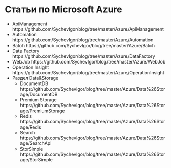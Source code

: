 Статьи по Microsoft Azure
==========
<ul>
<li>ApiManagement https://github.com/SychevIgor/blog/tree/master/Azure/ApiManagement</li>
<li>Automation https://github.com/SychevIgor/blog/tree/master/Azure/Automation</li>
<li>Batch https://github.com/SychevIgor/blog/tree/master/Azure/Batch</li>
<li>Data Factory https://github.com/SychevIgor/blog/tree/master/Azure/DataFactory</li>
<li>WebJob https://github.com/SychevIgor/blog/tree/master/Azure/WebJob</li>
<li>Operation Insight https://github.com/SychevIgor/blog/tree/master/Azure/OperationInsight</li>
<li>Раздел Data&Storage
<ul>
<li>DocumentDB https://github.com/SychevIgor/blog/tree/master/Azure/Data%26Storage/DocumentDB</li>
<li>Premium Storage https://github.com/SychevIgor/blog/tree/master/Azure/Data%26Storage/PremiumStorage</li>
<li>Redis https://github.com/SychevIgor/blog/tree/master/Azure/Data%26Storage/Redis</li>
<li>Search https://github.com/SychevIgor/blog/tree/master/Azure/Data%26Storage/SearchApi</li>
<li>StorSimple https://github.com/SychevIgor/blog/tree/master/Azure/Data%26Storage/StorSimple</li>
</ul>
</li>
</ul>